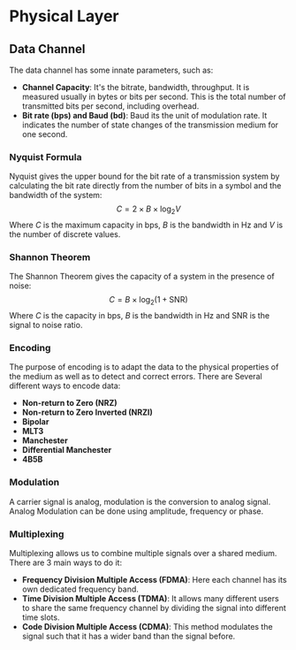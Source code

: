 # Physical Layer

## Data Channel

The data channel has some innate parameters, such as:

- **Channel Capacity**: It's the bitrate, bandwidth, throughput. It is measured usually in bytes or bits per second. This is the total number of transmitted bits per second, including overhead.
- **Bit rate (bps) and Baud (bd)**: Baud its the unit of modulation rate. It indicates the number of state changes of the transmission medium for one second.

### Nyquist Formula

Nyquist gives the upper bound for the bit rate of a transmission system by calculating the bit rate directly from the number of bits in a symbol and the bandwidth of the system:
$$
C = 2 \times B \times \log_2V
$$
 Where $C$ is the maximum capacity in bps, $B$ is the bandwidth in Hz and $V$ is the number of discrete values.

### Shannon Theorem

The Shannon Theorem gives the capacity of a system in the presence of noise:
$$
C = B \times \log_2(1+\text{SNR})
$$
Where $C$ is the capacity in bps, $B$ is the bandwidth in Hz and $\text{SNR}$ is the signal to noise ratio.

### Encoding

The purpose of encoding is to adapt the data to the physical properties of the medium as well as to detect and correct errors. There are Several different ways to encode data:

- **Non-return to Zero (NRZ)**
- **Non-return to Zero Inverted (NRZI)**
- **Bipolar**
- **MLT3**
- **Manchester**
- **Differential Manchester**
- **4B5B**

### Modulation

A carrier signal is analog, modulation is the conversion to analog signal. Analog Modulation can be done using amplitude, frequency or phase.

### Multiplexing

Multiplexing allows us to combine multiple signals over a shared medium. There are 3 main ways to do it:

- **Frequency Division Multiple Access (FDMA)**: Here each channel has its own dedicated frequency band.
- **Time Division Multiple Access (TDMA)**: It allows many different users to share the same frequency channel by dividing the signal into different time slots.
- **Code Division Multiple Access (CDMA)**: This method modulates the signal such that it has a wider band than the signal before.

